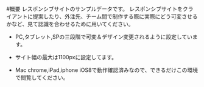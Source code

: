 #概要
レスポンシブサイトのサンプルデータです。
レスポンシブサイトをクライアントに提案したり、外注先、チーム間で制作する際に実際にどう可変させるかなど、見て認識を合わせるために用いてください。

+ PC,タブレット,SPの三段階で可変＆デザイン変更されるように設定しています。

+ サイト幅の最大は1100pxに設定してます。

+ Mac chrome,iPad,iphone iOS8で動作確認済みなので、できるだけこの環境で閲覧してください。